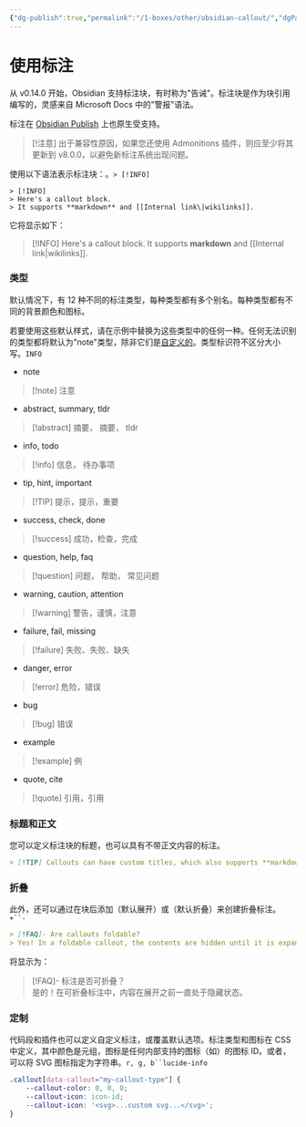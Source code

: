 ```yaml
---
{"dg-publish":true,"permalink":"/1-boxes/other/obsidian-callout/","dgPassFrontmatter":true}
---
```


# 使用标注

从 v0.14.0 开始，Obsidian 支持标注块，有时称为"告诫"。标注块是作为块引用编写的，灵感来自 Microsoft Docs 中的"警报"语法。

标注在 [Obsidian Publish](https://help.obsidian.md/Obsidian+Publish/Introduction+to+Obsidian+Publish) 上也原生受支持。

> [!注意]
> 出于兼容性原因，如果您还使用 Admonitions 插件，则应至少将其更新到 v8.0.0，以避免新标注系统出现问题。

使用以下语法表示标注块：。`> [!INFO]`

```
> [!INFO]
> Here's a callout block.
> It supports **markdown** and [[Internal link\|wikilinks]].
```

它将显示如下：

> [!INFO]
> Here's a callout block.
> It supports **markdown** and [[Internal link|wikilinks]].


### 类型

默认情况下，有 12 种不同的标注类型，每种类型都有多个别名。每种类型都有不同的背景颜色和图标。

若要使用这些默认样式，请在示例中替换为这些类型中的任何一种。任何无法识别的类型都将默认为"note"类型，除非它们是[自定义的](https://help.obsidian.md/How+to/Use+callouts#Customizations)。类型标识符不区分大小写。`INFO`

-   note
> [!note] 注意
-   abstract, summary, tldr
> [!abstract] 摘要， 摘要， tldr
-   info, todo
> [!info] 信息， 待办事项
-   tip, hint, important
> [!TIP] 提示，提示，重要
-   success, check, done
> [!success] 成功，检查，完成
-   question, help, faq
> [!question] 问题， 帮助， 常见问题
-   warning, caution, attention
> [!warning] 警告，谨慎，注意
-   failure, fail, missing
> [!failure] 失败、失败、缺失
-   danger, error
> [!error] 危险，错误
-   bug
> [!bug] 错误
-   example
> [!example] 例
-   quote, cite
> [!quote] 引用，引用

### 标题和正文

您可以定义标注块的标题，也可以具有不带正文内容的标注。

```markdown
> [!TIP] Callouts can have custom titles, which also supports **markdown**!
```

### 折叠

此外，还可以通过在块后添加（默认展开）或（默认折叠）来创建折叠标注。`+``-`

```markdown
> [!FAQ]- Are callouts foldable?
> Yes! In a foldable callout, the contents are hidden until it is expanded.
```

将显示为：

> [!FAQ]- 标注是否可折叠？  
> 是的！在可折叠标注中，内容在展开之前一直处于隐藏状态。

### 定制

代码段和插件也可以定义自定义标注，或覆盖默认选项。标注类型和图标在 CSS 中定义，其中颜色是元组，图标是任何内部支持的图标（如）的图标 ID。或者，可以将 SVG 图标指定为字符串。`r, g, b``lucide-info`

```css
.callout[data-callout="my-callout-type"] {
    --callout-color: 0, 0, 0;
    --callout-icon: icon-id;
    --callout-icon: '<svg>...custom svg...</svg>';
}
```